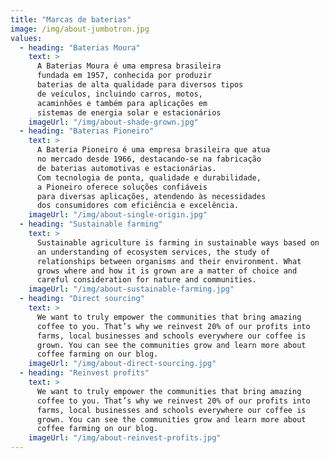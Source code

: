 ```yaml
---
title: "Marcas de baterias"
image: /img/about-jumbotron.jpg
values:
  - heading: "Baterias Moura"
    text: >
      A Baterias Moura é uma empresa brasileira
      fundada em 1957, conhecida por produzir
      baterias de alta qualidade para diversos tipos  
      de veículos, incluindo carros, motos,
      acaminhões e também para aplicações em
      sistemas de energia solar e estacionários
    imageUrl: "/img/about-shade-grown.jpg"
  - heading: "Baterias Pioneiro"
    text: >
      A Bateria Pioneiro é uma empresa brasileira que atua 
      no mercado desde 1966, destacando-se na fabricação 
      de baterias automotivas e estacionárias. 
      Com tecnologia de ponta, qualidade e durabilidade, 
      a Pioneiro oferece soluções confiáveis 
      para diversas aplicações, atendendo às necessidades 
      dos consumidores com eficiência e excelência.
    imageUrl: "/img/about-single-origin.jpg"
  - heading: "Sustainable farming"
    text: >
      Sustainable agriculture is farming in sustainable ways based on
      an understanding of ecosystem services, the study of
      relationships between organisms and their environment. What
      grows where and how it is grown are a matter of choice and
      careful consideration for nature and communities.
    imageUrl: "/img/about-sustainable-farming.jpg"
  - heading: "Direct sourcing"
    text: >
      We want to truly empower the communities that bring amazing
      coffee to you. That’s why we reinvest 20% of our profits into
      farms, local businesses and schools everywhere our coffee is
      grown. You can see the communities grow and learn more about
      coffee farming on our blog.
    imageUrl: "/img/about-direct-sourcing.jpg"
  - heading: "Reinvest profits"
    text: >
      We want to truly empower the communities that bring amazing
      coffee to you. That’s why we reinvest 20% of our profits into
      farms, local businesses and schools everywhere our coffee is
      grown. You can see the communities grow and learn more about
      coffee farming on our blog.
    imageUrl: "/img/about-reinvest-profits.jpg"
---
```

